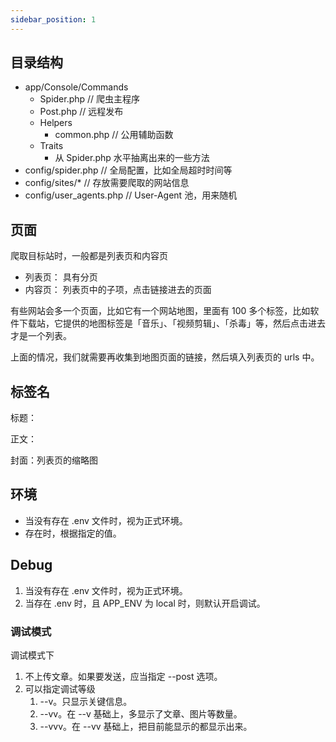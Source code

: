 ```yaml
---
sidebar_position: 1
---
```


## 目录结构
- app/Console/Commands
  - Spider.php // 爬虫主程序
  - Post.php // 远程发布
  - Helpers
    - common.php // 公用辅助函数
  - Traits
    - 从 Spider.php 水平抽离出来的一些方法
- config/spider.php // 全局配置，比如全局超时时间等
- config/sites/* // 存放需要爬取的网站信息
- config/user_agents.php // User-Agent 池，用来随机


## 页面

爬取目标站时，一般都是列表页和内容页

- 列表页： 具有分页
- 内容页： 列表页中的子项，点击链接进去的页面

有些网站会多一个页面，比如它有一个网站地图，里面有 100 多个标签，比如软件下载站，它提供的地图标签是「音乐」、「视频剪辑」、「杀毒」等，然后点击进去才是一个列表。

上面的情况，我们就需要再收集到地图页面的链接，然后填入列表页的 urls 中。

## 标签名

标题：

正文：

封面：列表页的缩略图

## 环境

- 当没有存在 .env 文件时，视为正式环境。
- 存在时，根据指定的值。

## Debug

1. 当没有存在 .env 文件时，视为正式环境。
2. 当存在 .env 时，且 APP_ENV 为 local 时，则默认开启调试。

### 调试模式

调试模式下

1. 不上传文章。如果要发送，应当指定 --post 选项。
2. 可以指定调试等级
   1. --v。只显示关键信息。
   2. --vv。在 --v 基础上，多显示了文章、图片等数量。
   3. --vvv。在 --vv 基础上，把目前能显示的都显示出来。


